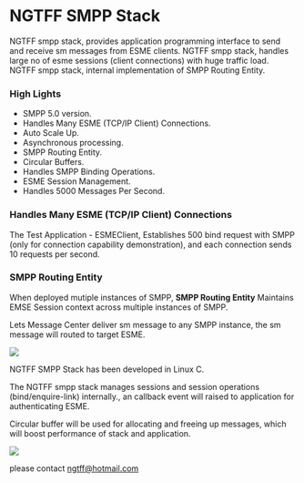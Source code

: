 # NGTFF SMPP Stack

NGTFF smpp stack, provides application programming interface to send and receive sm messages from ESME clients.
NGTFF smpp stack, handles large no of esme sessions (client connections) with huge traffic load.
NGTFF smpp stack, internal implementation of SMPP Routing Entity.  

### High Lights

* SMPP 5.0 version.
* Handles Many ESME (TCP/IP Client) Connections.
* Auto Scale Up.
* Asynchronous processing. 
* SMPP Routing Entity.
* Circular Buffers.
* Handles SMPP Binding Operations.
* ESME Session Management.
* Handles 5000 Messages Per Second.

### Handles Many ESME (TCP/IP Client) Connections

The Test Application - ESMEClient, Establishes 500 bind request with SMPP (only for connection capability demonstration), and each connection sends 10 requests per second.  


### SMPP Routing Entity

When deployed mutiple instances of SMPP, **SMPP Routing Entity** Maintains EMSE Session context across multiple instances of SMPP.

Lets Message Center deliver sm message to any SMPP instance, the sm message will routed to target ESME.




<image src="smpp_stack.png" />

NGTFF SMPP Stack has been developed in Linux C.

The NGTFF smpp stack manages sessions and session operations (bind/enquire-link) internally., an callback event will raised to application for authenticating ESME.

Circular buffer will be used for allocating and freeing up messages, which will boost performance of stack and application.

 <image src="smpp_routing_entity.png" />


please contact ngtff@hotmail.com


 


















